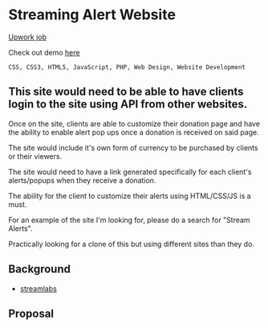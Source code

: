 # Streaming Alert Website

[Upwork job](https://www.upwork.com/jobs/~010c7f9c5f35a0fc47)

Check out demo [here](#)

`CSS, CSS3, HTML5, JavaScript, PHP, Web Design, Website Development`

## This site would need to be able to have clients login to the site using API from other websites.

Once on the site, clients are able to customize their donation page and have the ability to enable alert pop ups once a donation is received on said page.

The site would include it's own form of currency to be purchased by clients or their viewers.

The site would need to have a link generated specifically for each client's alerts/popups when they receive a donation.

The ability for the client to customize their alerts using HTML/CSS/JS is a must.

For an example of the site I'm looking for, please do a search for "Stream Alerts".

Practically looking for a clone of this but using different sites than they do.

## Background

- [streamlabs](https://streamlabs.com/login?r=https://streamlabs.com/dashboard)

## Proposal

